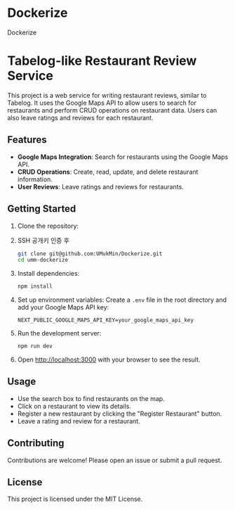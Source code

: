 # Dockerize
Dockerize

# Tabelog-like Restaurant Review Service

This project is a web service for writing restaurant reviews, similar to Tabelog. It uses the Google Maps API to allow users to search for restaurants and perform CRUD operations on restaurant data. Users can also leave ratings and reviews for each restaurant.

## Features

- **Google Maps Integration**: Search for restaurants using the Google Maps API.
- **CRUD Operations**: Create, read, update, and delete restaurant information.
- **User Reviews**: Leave ratings and reviews for restaurants.

## Getting Started

1. Clone the repository:
2. SSH 공개키 인증 후 
   ```bash
   git clone git@github.com:UMukMin/Dockerize.git
   cd umm-dockerize
   ```

3. Install dependencies:
   ```bash
   npm install
   ```

4. Set up environment variables:
   Create a `.env` file in the root directory and add your Google Maps API key:
   ```env
   NEXT_PUBLIC_GOOGLE_MAPS_API_KEY=your_google_maps_api_key
   ```

5. Run the development server:
   ```bash
   npm run dev
   ```

6. Open [http://localhost:3000](http://localhost:3000) with your browser to see the result.

## Usage

- Use the search box to find restaurants on the map.
- Click on a restaurant to view its details.
- Register a new restaurant by clicking the "Register Restaurant" button.
- Leave a rating and review for a restaurant.

## Contributing

Contributions are welcome! Please open an issue or submit a pull request.

## License

This project is licensed under the MIT License.
